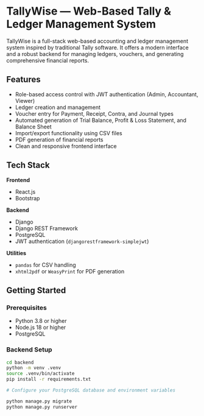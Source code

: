 # TallyWise — Web-Based Tally & Ledger Management System

TallyWise is a full-stack web-based accounting and ledger management system inspired by traditional Tally software. It offers a modern interface and a robust backend for managing ledgers, vouchers, and generating comprehensive financial reports.

## Features

- Role-based access control with JWT authentication (Admin, Accountant, Viewer)
- Ledger creation and management
- Voucher entry for Payment, Receipt, Contra, and Journal types
- Automated generation of Trial Balance, Profit & Loss Statement, and Balance Sheet
- Import/export functionality using CSV files
- PDF generation of financial reports
- Clean and responsive frontend interface

## Tech Stack

**Frontend**
- React.js
- Bootstrap

**Backend**
- Django
- Django REST Framework
- PostgreSQL
- JWT authentication (`djangorestframework-simplejwt`)

**Utilities**
- `pandas` for CSV handling
- `xhtml2pdf` or `WeasyPrint` for PDF generation

## Getting Started

### Prerequisites

- Python 3.8 or higher
- Node.js 18 or higher
- PostgreSQL

### Backend Setup

```bash
cd backend
python -m venv .venv
source .venv/bin/activate
pip install -r requirements.txt

# Configure your PostgreSQL database and environment variables

python manage.py migrate
python manage.py runserver
